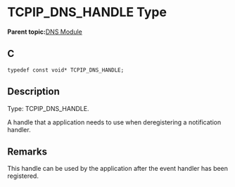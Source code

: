 # TCPIP\_DNS\_HANDLE Type

**Parent topic:**[DNS Module](GUID-D15C8F84-C30C-451F-8AB7-F8E62AD494C2.md)

## C

```
typedef const void* TCPIP_DNS_HANDLE;
```

## Description

Type: TCPIP\_DNS\_HANDLE.

A handle that a application needs to use when deregistering a notification handler.

## Remarks

This handle can be used by the application after the event handler has been registered.

